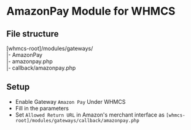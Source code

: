 # AmazonPay Module for WHMCS

## File structure
[whmcs-root]/modules/gateways/  
                             |- AmazonPay  
                             |- amazonpay.php  
                             |- callback/amazonpay.php
 
## Setup

- Enable Gateway `Amazon Pay` Under WHMCS
- Fill in the parameters
- Set `Allowed Return URL` in Amazon's merchant interface as `[whmcs-root]/modules/gateways/callback/amazonpay.php`
